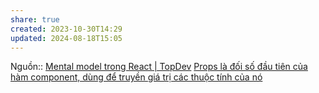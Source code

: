 ```yaml
---
share: true
created: 2023-10-30T14:29
updated: 2024-08-18T15:05
---
```

Nguồn:: [Mental model trong React | TopDev](https://topdev.vn/blog/mental-model-trong-react/)
[Props là đối số đầu tiên của hàm component, dùng để truyền giá trị các thuộc tính của nó](./Props%20l%C3%A0%20%C4%91%E1%BB%91i%20s%E1%BB%91%20%C4%91%E1%BA%A7u%20ti%C3%AAn%20c%E1%BB%A7a%20h%C3%A0m%20component,%20d%C3%B9ng%20%C4%91%E1%BB%83%20truy%E1%BB%81n%20gi%C3%A1%20tr%E1%BB%8B%20c%C3%A1c%20thu%E1%BB%99c%20t%C3%ADnh%20c%E1%BB%A7a%20n%C3%B3.md)